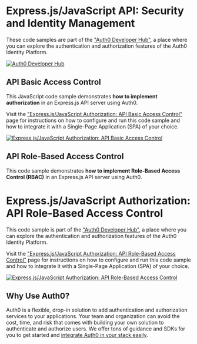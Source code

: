 # Express.js/JavaScript API: Security and Identity Management

These code samples are part of the ["Auth0 Developer Hub"](https://auth0.com/developers/hub), a place where you can explore the authentication and authorization features of the Auth0 Identity Platform.

[![Auth0 Developer Hub](https://cdn.auth0.com/blog/developer-hub/share/auth0-developer-hub.png)](https://auth0.com/developers/hub)

## API Basic Access Control

This JavaScript code sample demonstrates **how to implement authorization** in an Express.js API server using Auth0.

Visit the ["Express.js/JavaScript Authorization:
API Basic Access Control"](https://auth0.com/developers/hub/code-samples/api/express-javascript/basic-authorization) page for instructions on how to configure and run this code sample and how to integrate it with a Single-Page Application (SPA) of your choice.

[![Express.js/JavaScript Authorization: API Basic Access Control](https://cdn.auth0.com/blog/hub/code-samples/api/express-javascript/basic-authorization.png)](https://auth0.com/developers/hub/code-samples/api/express-javascript/basic-authorization)

## API Role-Based Access Control

This code sample demonstrates **how to implement Role-Based Access Control (RBAC)** in an Express.js API server using Auth0.
# Express.js/JavaScript Authorization: API Role-Based Access Control

This code sample is part of the ["Auth0 Developer Hub"](https://auth0.com/developers/hub), a place where you can explore the authentication and authorization features of the Auth0 Identity Platform.

Visit the ["Express.js/JavaScript Authorization: API Role-Based Access Control"](https://auth0.com/developers/hub/code-samples/api/express-javascript/basic-role-based-access-control) page for instructions on how to configure and run this code sample and how to integrate it with a Single-Page Application (SPA) of your choice.

[![Express.js/JavaScript Authorization: API Role-Based Access Control](https://cdn.auth0.com/blog/hub/code-samples/api/express-javascript/basic-role-based-access-control.png)](https://auth0.com/developers/hub/code-samples/api/express-javascript/basic-role-based-access-control)

## Why Use Auth0?

Auth0 is a flexible, drop-in solution to add authentication and authorization services to your applications. Your team and organization can avoid the cost, time, and risk that comes with building your own solution to authenticate and authorize users. We offer tons of guidance and SDKs for you to get started and [integrate Auth0 in your stack easily](https://auth0.com/developers/hub/code-samples/full-stack).

